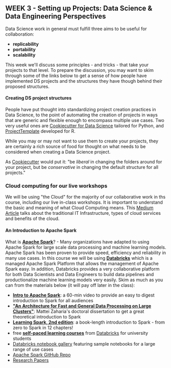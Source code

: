 ## WEEK 3 - Setting up Projects: Data Science & Data Engineering Perspectives

Data Science work in general must fulfill three aims to be useful for collaboration:

* **replicability**
* **portability**
* **scalability**

This week we'll discuss some principles - and tricks - that take your projects to that level. To prepare the discussion, you may want to skim through some of the links below to get a sense of how people have implemented DS projects and the structures they have though behind their proposed structures.

#### Creating DS project structures

People have put thought into standardizing project creation practices in Data Science, to the point of automating the creation of projects in ways that are generic and flexible enough to encompass multiple use cases. Two very useful ones are [Cookiecutter for Data Science](http://drivendata.github.io/cookiecutter-data-science/) tailored for Python, and [ProjectTemplate](http://projecttemplate.net/index.html) developed for R.

While you may or may not want to use them to create your projects, they are certainly a rich source of food for thought on what needs to be considered when creating a Data Science project.

As [Cookiecutter](http://drivendata.github.io/cookiecutter-data-science/#be-conservative-in-changing-the-default-folder-structure) would put it: "be _liberal_ in changing the folders around for your project, but be _conservative_ in changing the default structure for all projects."

### Cloud computing for our live workshops

We will be using "the Cloud" for the majority of our collaborative work in ths course, including our live in-class workshops. It is important to understand the basic and meaning of what Cloud Computing means. This [Medium Article](https://towardsdatascience.com/aws-and-cloud-computing-for-dummies-84525fbabd1e) talks about the traditional IT Infrastructure, types of cloud services and benefits of the cloud.

#### An Introduction to Apache Spark

What is [**Apache Spark**](https://spark.apache.org)? - Many organizations have adapted to using Apache Spark for large scale data processing and machine learning models. Apache Spark has been proven to provide speed, efficiency and reliability in many use cases. In this course we will be using [**Databricks**](https://databricks.com) which is a managed Apache Spark Platform that allows the management of Apache Spark easy. In addition, Databricks provides a very collaborative platform for both Data Scientists and Data Engineers to build data pipelines and productionalize machine learning models very easily. Skim as much as you can from the materials below (it will pay off later in the class):

* [**Intro to Apache Spark**](https://www.youtube.com/watch?v=9U4ED7KQwlE&t=22s): a 60-min video to provide an easy to digest introduction to Spark for all audiences
* [**"An Architecture for Fast and General Data Processing on Large Clusters"**](https://www2.eecs.berkeley.edu/Pubs/TechRpts/2014/EECS-2014-12.pdf): Mattei Zaharia's doctoral dissertation to get a great theoretical introduction to Spark
* [**Learning Spark, 2nd edition**](https://pages.databricks.com/rs/094-YMS-629/images/LearningSpark2.0.pdf): a book-length introduction to Spark - from zero to Spark in 12 chapters!
* free [**self-paced learning courses**](https://docs.google.com/document/d/14YSH67RYaIcgHbgxs-MaDOjpWWGEfskkmDFIOREiRDs/edit) from [Databricks](https://databricks.com) for university students
* [Databricks notebook gallery](https://databricks.com/discover/notebook-gallery) featuring sample notebooks for a large range of use cases
* [Apache Spark GitHub Repo](https://github.com/apache/spark)
* [Research Papers](https://spark.apache.org/research.html)

